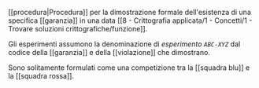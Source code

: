 [[procedura|Procedura]] per la dimostrazione formale dell'esistenza di una specifica [[garanzia]] in una data [[8 - Crittografia applicata/1 - Concetti/1 - Trovare soluzioni crittografiche/funzione]].

Gli esperimenti assumono la denominazione di *esperimento `ABC-XYZ`* dal codice della [[garanzia]] e della [[violazione]] che dimostrano.

Sono solitamente formulati come una competizione tra la [[squadra blu]] e la [[squadra rossa]].